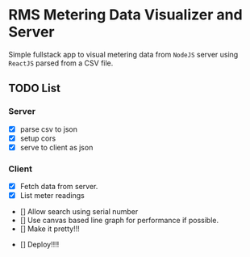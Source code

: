 # RMS Metering Data Visualizer and Server

Simple fullstack app to visual metering data from `NodeJS` server using `ReactJS` parsed from a CSV file.

## TODO List

### Server

- [x] parse csv to json
- [x] setup cors
- [x] serve to client as json

### Client

- [X] Fetch data from server.
- [X] List meter readings
- [] Allow search using serial number
- [] Use canvas based line graph for performance if possible.
- [] Make it pretty!!!

* [] Deploy!!!!
